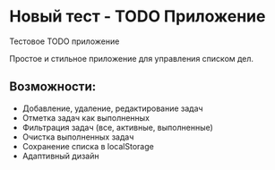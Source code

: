# Новый тест - TODO Приложение

Тестовое TODO приложение

Простое и стильное приложение для управления списком дел.

## Возможности:
- Добавление, удаление, редактирование задач
- Отметка задач как выполненных
- Фильтрация задач (все, активные, выполненные)
- Очистка выполненных задач
- Сохранение списка в localStorage
- Адаптивный дизайн
